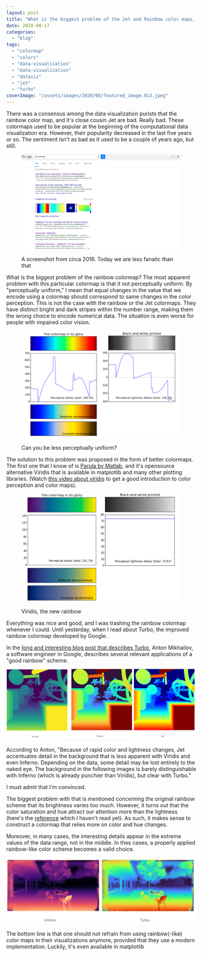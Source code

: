 ```yaml
---
layout: post
title: "What is the biggest problem of the Jet and Rainbow color maps, and why is it not as evil as I thought?"
date: 2020-08-17
categories: 
  - "blog"
tags: 
  - "colormap"
  - "colors"
  - "data-visualisation"
  - "data-visualization"
  - "dataviz"
  - "jet"
  - "turbo"
coverImage: "/assets/images/2020/08/featured_image.013.jpeg"
---
```


There was a consensus among the data visualization purists that the rainbow color map, and it's close cousin Jet are bad. Really bad. These colormaps used to be popular at the beginning of the computational data visualization era. However, their popularity decreased in the last five years or so. The sentiment isn't as bad as it used to be a couple of years ago, but still.

<figure>

![](/assets/images/2020/08/image.png?w=1024)

<figcaption>

A screenshot from circa 2016. Today we are less fanatic than that

</figcaption>

</figure>

What is the biggest problem of the rainbow colormap? The most apparent problem with this particular colormap is that it not perceptually uniform. By "perceptually uniform," I mean that equal changes in the value that we encode using a colormap should correspond to same changes in the color perception. This is not the case with the rainbow or the Jet colormaps. They have distinct bright and dark stripes within the number range, making them the wrong choice to encode numerical data. The situation is even worse for people with impaired color vision.

<figure>

![](/assets/images/2020/08/image-1.png?w=1024)

<figcaption>

Can you be less perceptually uniform?

</figcaption>

</figure>

The solution to this problem was proposed in the form of better colormaps. The first one that I know of is [Parula by Matlab](https://www.mathworks.com/help/matlab/ref/parula.html), and it's opensource alternative Viridis that is available in matplotlib and many other plotting libraries. (Watch [this video about viridis](https://www.youtube.com/watch?v=xAoljeRJ3lU) to get a good introduction to color perception and color maps).

<figure>

![](/assets/images/2020/08/image-2.png?w=1024)

<figcaption>

Viridis, the new rainbow

</figcaption>

</figure>

Everything was nice and good, and I was trashing the rainbow colormap whenever I could. Until yesterday, when I read about Turbo, the improved rainbow colormap developed by Google.

In the [long and interesting blog post that describes Turbo](https://ai.googleblog.com/2019/08/turbo-improved-rainbow-colormap-for.html), Anton Mikhailov, a software engineer in Google, describes several relevant applications of a "good rainbow" scheme. 

![](/assets/images/2020/08/image-3.png?w=1000)

According to Anton, "Because of rapid color and lightness changes, Jet accentuates detail in the background that is less apparent with Viridis and even Inferno. Depending on the data, some detail may be lost entirely to the naked eye. The background in the following images is barely distinguishable with Inferno (which is already punchier than Viridis), but clear with Turbo."

I must admit that I'm convinced. 

The biggest problem with that is mentioned concerning the original rainbow scheme that its brightness varies too much. However, it turns out that the color saturation and hue attract our attention more than the lightness (here's the [reference](https://onlinelibrary.wiley.com/doi/abs/10.1002/col.10214) which I haven't read yet). As such, it makes sense to construct a colormap that relies more on color and hue changes. 

Moreover, in many cases, the interesting details appear in the extreme values of the data range, not in the middle. In thes cases, a properly applied rainbow-like color scheme becomes a valid choice.

![](/assets/images/2020/08/image-4.png?w=1024)

The bottom line is that one should not refrain from using rainbow(-like) color maps in their visualizations anymore, provided that they use a modern implementation. Luckily, it's even available in matplotlib
